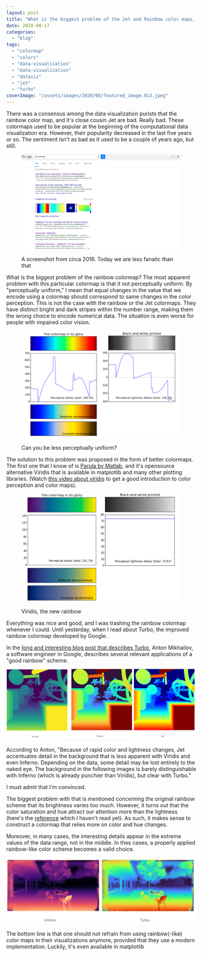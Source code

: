 ```yaml
---
layout: post
title: "What is the biggest problem of the Jet and Rainbow color maps, and why is it not as evil as I thought?"
date: 2020-08-17
categories: 
  - "blog"
tags: 
  - "colormap"
  - "colors"
  - "data-visualisation"
  - "data-visualization"
  - "dataviz"
  - "jet"
  - "turbo"
coverImage: "/assets/images/2020/08/featured_image.013.jpeg"
---
```


There was a consensus among the data visualization purists that the rainbow color map, and it's close cousin Jet are bad. Really bad. These colormaps used to be popular at the beginning of the computational data visualization era. However, their popularity decreased in the last five years or so. The sentiment isn't as bad as it used to be a couple of years ago, but still.

<figure>

![](/assets/images/2020/08/image.png?w=1024)

<figcaption>

A screenshot from circa 2016. Today we are less fanatic than that

</figcaption>

</figure>

What is the biggest problem of the rainbow colormap? The most apparent problem with this particular colormap is that it not perceptually uniform. By "perceptually uniform," I mean that equal changes in the value that we encode using a colormap should correspond to same changes in the color perception. This is not the case with the rainbow or the Jet colormaps. They have distinct bright and dark stripes within the number range, making them the wrong choice to encode numerical data. The situation is even worse for people with impaired color vision.

<figure>

![](/assets/images/2020/08/image-1.png?w=1024)

<figcaption>

Can you be less perceptually uniform?

</figcaption>

</figure>

The solution to this problem was proposed in the form of better colormaps. The first one that I know of is [Parula by Matlab](https://www.mathworks.com/help/matlab/ref/parula.html), and it's opensource alternative Viridis that is available in matplotlib and many other plotting libraries. (Watch [this video about viridis](https://www.youtube.com/watch?v=xAoljeRJ3lU) to get a good introduction to color perception and color maps).

<figure>

![](/assets/images/2020/08/image-2.png?w=1024)

<figcaption>

Viridis, the new rainbow

</figcaption>

</figure>

Everything was nice and good, and I was trashing the rainbow colormap whenever I could. Until yesterday, when I read about Turbo, the improved rainbow colormap developed by Google.

In the [long and interesting blog post that describes Turbo](https://ai.googleblog.com/2019/08/turbo-improved-rainbow-colormap-for.html), Anton Mikhailov, a software engineer in Google, describes several relevant applications of a "good rainbow" scheme. 

![](/assets/images/2020/08/image-3.png?w=1000)

According to Anton, "Because of rapid color and lightness changes, Jet accentuates detail in the background that is less apparent with Viridis and even Inferno. Depending on the data, some detail may be lost entirely to the naked eye. The background in the following images is barely distinguishable with Inferno (which is already punchier than Viridis), but clear with Turbo."

I must admit that I'm convinced. 

The biggest problem with that is mentioned concerning the original rainbow scheme that its brightness varies too much. However, it turns out that the color saturation and hue attract our attention more than the lightness (here's the [reference](https://onlinelibrary.wiley.com/doi/abs/10.1002/col.10214) which I haven't read yet). As such, it makes sense to construct a colormap that relies more on color and hue changes. 

Moreover, in many cases, the interesting details appear in the extreme values of the data range, not in the middle. In thes cases, a properly applied rainbow-like color scheme becomes a valid choice.

![](/assets/images/2020/08/image-4.png?w=1024)

The bottom line is that one should not refrain from using rainbow(-like) color maps in their visualizations anymore, provided that they use a modern implementation. Luckily, it's even available in matplotlib
